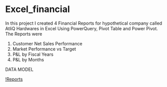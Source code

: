 # Excel_financial

In this project I created 4 Financial Reports for hypothetical company called AtliQ Hardwares in Excel Using PowerQuery, Pivot Table and Power Pivot. The Reports were

1. Customer Net Sales Performance
2. Market Performance vs Target
3. P&L by Fiscal Years
4. P&L by Months

DATA MODEL 

[!Reports](https://github.com/swarupmore/Excel_financial/blob/main/Resources/Data%20model%20business%20insights.png)
